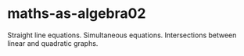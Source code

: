 # maths-as-algebra02
Straight line equations. Simultaneous equations. Intersections between linear and quadratic graphs.
